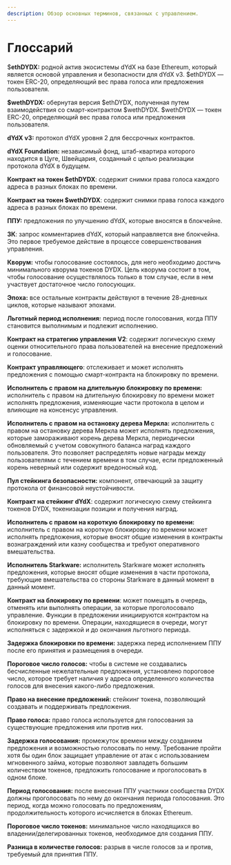 ```yaml
---
description: Обзор основных терминов, связанных с управлением.
---
```


# Глоссарий

$**ethDYDX:** родной актив экосистемы dYdX на базе Ethereum, который является основой управления и безопасности для dYdX v3. $ethDYDX — токен ERC-20, определяющий вес права голоса или предложения пользователя.

**$wethDYDX:** обернутая версия $ethDYDX, полученная путем взаимодействия со смарт-контрактом $wethDYDX. $wethDYDX — токен ERC-20, определяющий вес права голоса или предложения пользователя.

**dYdX v3:** протокол dYdX уровня 2 для бессрочных контрактов.

**dYdX Foundation:** независимый фонд, штаб-квартира которого находится в Цуге, Швейцария, созданный с целью реализации протокола dYdX в будущем.

**Контракт на токен $ethDYDX**: содержит снимки права голоса каждого адреса в разных блоках по времени.

**Контракт на токен $wethDYDX**: содержит снимки права голоса каждого адреса в разных блоках по времени.

**ППУ:** предложения по улучшению dYdX, которые вносятся в блокчейне.

**ЗК**: запрос комментариев dYdX, который направляется вне блокчейна. Это первое требуемое действие в процессе совершенствования управления.

**Кворум:** чтобы голосование состоялось, для него необходимо достичь минимального кворума токенов DYDX. Цель кворума состоит в том, чтобы голосование осуществлялось только в том случае, если в нем участвует достаточное число голосующих.

**Эпоха:** все остальные контракты действуют в течение 28-дневных циклов, которые называют эпохами.

**Льготный период исполнения:** период после голосования, когда ППУ становится выполнимым и подлежит исполнению.

**Контракт на стратегию управления V2**: содержит логическую схему оценки относительного права пользователей на внесение предложений и голосование.

**Контракт управляющего**: отслеживает и может исполнять предложения с помощью смарт-контракта на блокировку по времени.

**Исполнитель с правом на длительную блокировку по времени:** исполнитель с правом на длительную блокировку по времени может исполнять предложения, изменяющие части протокола в целом и влияющие на консенсус управления.

**Исполнитель с правом на остановку дерева Меркла:** исполнитель с правом на остановку дерева Меркла может исполнять предложения, которые замораживают корень дерева Меркла, периодически обновляемый с учетом совокупного баланса наград каждого пользователя. Это позволяет распределять новые награды между пользователями с течением времени в том случае, если предложенный корень неверный или содержит вредоносный код.

**Пул стейкинга безопасности:** компонент, отвечающий за защиту протокола от финансовой неустойчивости.

**Контракт на стейкинг dYdX**: содержит логическую схему стейкинга токенов DYDX, токенизации позиции и получения наград.

**Исполнитель с правом на короткую блокировку по времени:** исполнитель с правом на короткую блокировку по времени может исполнять предложения, которые вносят общие изменения в контракты вознаграждений или казну сообщества и требуют оперативного вмешательства.

**Исполнитель Starkware:** исполнитель Starkware может исполнять предложения, которые вносят общие изменения в части протокола, требующие вмешательства со стороны Starkware в данный момент в данный момент.

**Контракт на блокировку по времени**: может помещать в очередь, отменять или выполнять операции, за которые проголосовало управление. Функции в предложении инициируются контрактом на блокировку по времени. Операции, находящиеся в очереди, могут исполняться с задержкой и до окончания льготного периода.

**Задержка блокировки по времени:** задержка перед исполнением ППУ после его принятия и размещения в очереди.

**Пороговое число голосов:** чтобы в системе не создавались бесчисленные нежелательные предложения, установлено пороговое число, которое требует наличия у адреса определенного количества голосов для внесения какого-либо предложения.

**Право на внесение предложений:** стейкинг токена, позволяющий создавать и поддерживать предложения.

**Право голоса:** право голоса используется для голосования за существующие предложения или против них.

**Задержка голосования:** промежуток времени между созданием предложения и возможностью голосовать по нему. Требование пройти хотя бы один блок защищает управление от атак с использованием мгновенного займа, которые позволяют завладеть большим количеством токенов, предложить голосование и проголосовать в одном блоке.

**Период голосования:** после внесения ППУ участники сообщества DYDX должны проголосовать по нему до окончания периода голосования. Это период, когда можно голосовать по предложениям, продолжительность которого исчисляется в блоках Ethereum.

**Пороговое число токенов:** минимальное число находящихся во владении/делегированных токенов, необходимое для создания ППУ.

**Разница в количестве голосов:** разрыв в числе голосов за и против, требуемый для принятия ППУ.
